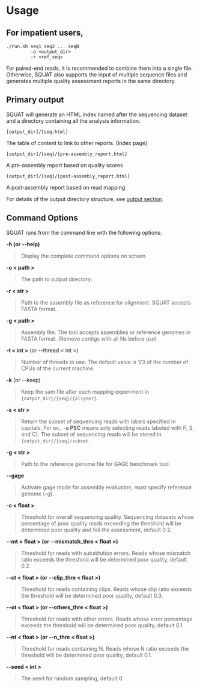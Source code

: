 # Usage

## For impatient users,
	./run.sh seq1 seq2 ... seqN
			 -o <output_dir>  
			 -r <ref_seq> 

For paired-end reads, it is recommended to combine them into a single file. Otherwise, SQUAT also supports the input of multiple sequence files and generates multiple quality assessment reports in the same directory.

## Primary output

SQUAT will generate an HTML index named after the sequencing dataset and a directory containing all the analysis information.

`[output_dir]/[seq.html]`

The table of content to link to other reports. (Index page)

`[output_dir]/[seq]/[pre-assembly_report.html]`

A pre-assembly report based on quality scores

`[output_dir]/[seq]/[post-assembly_report.html]`

A post-assembly report based on read mapping

For details of the output directory structure, see [output section](output.md).

## Command Options
SQUAT runs from the command line with the following options:  

**-h (or --help)**
> Display the complete command options on screen.

**-o < path >**
> The path to output directory.

**-r < str >**
>Path to the assembly file as reference for alignment. SQUAT accepts FASTA format.

**-g < path >**
>Assembly file. The tool accepts assemblies or reference genomes in FASTA format. (Remove contigs with all Ns before use)

**-t < int >** (or --thread < int >)  
>Number of threads to use. The default value is 1/3 of the number of CPUs of the current machine.

**-k** (or --keep)  
>Keep the sam file after each mapping experiment in `{output_dir}/{seq}/{aligner}`.

**-s < str >**
>Return the subset of sequencing reads with labels specified in capitals. For ex., **-s PSC** means only selecting reads labeled with P, S, and C). The subset of sequencing reads will be stored in `{output_dir}/{seq}/subset`.
    
**-g < str >**
> Path to the reference genome file for GAGE benchmark tool.

**--gage**
>Activate gage mode for assembly evaluation, must specify reference genome (-g).

**-c < float >**
> Threshold for overall sequencing quality. Sequencing datasets whose percentage of poor quality reads exceeding the threshold will be determined poor quality and fail the assessment, default 0.2.

**--mt < float > (or --mismatch_thre < float >)**
> Threshold for reads with substitution errors. Reads whose mismatch ratio exceeds the threshold will be determined poor quality, default 0.2.

**--ct < float > (or --clip_thre < float >)**
> Threshold for reads containing clips. Reads whose clip ratio exceeds the threshold will be determined poor quality, default 0.3.

**--ot < float > (or --others_thre < float >)**
> Threshold for reads with other errors. Reads whose error percentage exceeds the threshold will be determined poor quality, default 0.1

**--nt < float > (or --n_thre < float >)**
> Threshold for reads containing N. Reads whose N ratio exceeds the threshold will be determined  poor quality, default 0.1.

**--seed < int >**
> The seed for random sampling, default 0.	